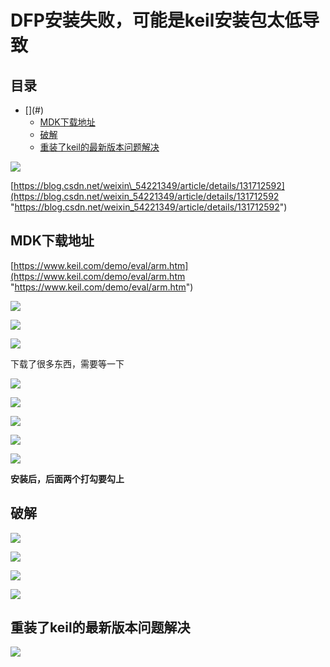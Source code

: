 # DFP安装失败，可能是keil安装包太低导致

## 目录

-   \[]\(#)
    -   [MDK下载地址](#MDK下载地址 "MDK下载地址")
    -   [破解](#破解 "破解")
    -   [重装了keil的最新版本问题解决](#重装了keil的最新版本问题解决 "重装了keil的最新版本问题解决")

![](image/n-_3gltvno_kR8kWSDSXI_jAfw7tzmm4.png)

[https://blog.csdn.net/weixin\_54221349/article/details/131712592](https://blog.csdn.net/weixin_54221349/article/details/131712592 "https://blog.csdn.net/weixin_54221349/article/details/131712592")

## MDK下载地址

[https://www.keil.com/demo/eval/arm.htm](https://www.keil.com/demo/eval/arm.htm "https://www.keil.com/demo/eval/arm.htm")

![](image/ta0o2xv38f_EmVd5TwNpv_Dm_AmnhHrl.png)

![](image/n0lfew21f5_FkSJYAEO14_9A-0m68sPW.png)

![](image/km0ag0ka27_qphNCerjKF_9BbHLaw1j_.png)

下载了很多东西，需要等一下

![](image/lvq__hipsi_HE8suGVzXd_f5QREcvDS2.png)

![](image/0lquc7nco1_R-udCGCYBb_dpaMmV7oFs.png)

![](image/8n4twl8gdh_KTuJBmcHCB_yrX_3Ru-PK.png)

![](image/eqt7iufv5v_ID5xZYva-I_0POlSCUXIV.png)

![](image/1ezfp5t0mt_xN3UV2I0F__h8hrG7GeE6.png)

**安装后，后面两个打勾要勾上**

## 破解

![](image/ocj86km930_6lQ-eaKC1w_CdGtdKXVL8.png)

![](image/-802c96m7q_oCaZsUJgyW_02v0OrtGra.png)

![](image/zlp2g5npir_RBpwIB-VaH_syLY4aGwdR.png)

![](image/9j_sr4bu5c_mLDWviu31J_KRTCnUaudw.png)

## 重装了keil的最新版本问题解决

![](image/1ezfp5t0mt_xN3UV2I0F__h8hrG7GeE6.png)
